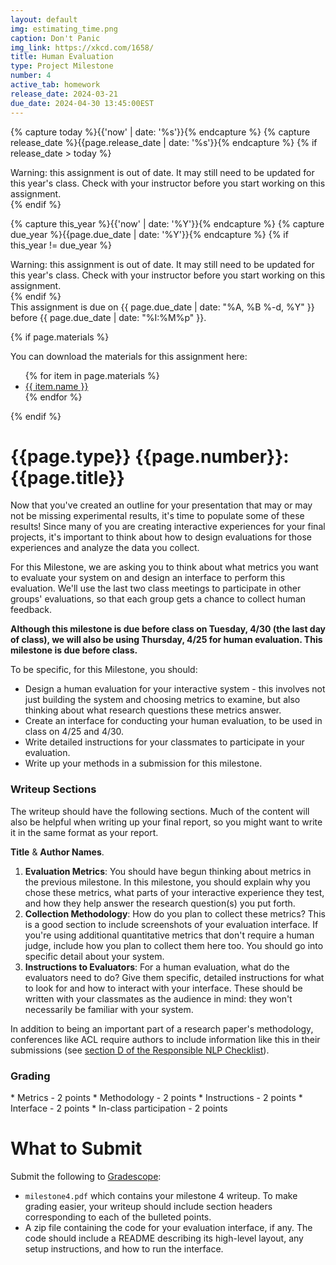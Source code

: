 ```yaml
---
layout: default
img: estimating_time.png
caption: Don't Panic
img_link: https://xkcd.com/1658/
title: Human Evaluation
type: Project Milestone
number: 4
active_tab: homework
release_date: 2024-03-21
due_date: 2024-04-30 13:45:00EST
---
```


<!-- Check whether the assignment is ready to release -->
{% capture today %}{{'now' | date: '%s'}}{% endcapture %}
{% capture release_date %}{{page.release_date | date: '%s'}}{% endcapture %}
{% if release_date > today %}
<div class="alert alert-danger">
Warning: this assignment is out of date.  It may still need to be updated for this year's class.  Check with your instructor before you start working on this assignment.
</div>
{% endif %}
<!-- End of check whether the assignment is up to date -->


<!-- Check whether the assignment is up to date -->
{% capture this_year %}{{'now' | date: '%Y'}}{% endcapture %}
{% capture due_year %}{{page.due_date | date: '%Y'}}{% endcapture %}
{% if this_year != due_year %}
<div class="alert alert-danger">
Warning: this assignment is out of date.  It may still need to be updated for this year's class.  Check with your instructor before you start working on this assignment.
</div>
{% endif %}
<!-- End of check whether the assignment is up to date -->


<div class="alert alert-info">
This assignment is due on {{ page.due_date | date: "%A, %B %-d, %Y" }} before {{ page.due_date | date: "%I:%M%p" }}. 
</div>

{% if page.materials %}
<div class="alert alert-info">
You can download the materials for this assignment here:
<ul>
{% for item in page.materials %}
<li><a href="{{item.url}}">{{ item.name }}</a></li>
{% endfor %}
</ul>
</div>
{% endif %}


{{page.type}} {{page.number}}: {{page.title}}
=============================================================

Now that you've created an outline for your presentation that may or may not be missing experimental results, it's time
to populate some of these results! Since many of you are creating interactive experiences for your final projects,
it's important to think about how to design evaluations for those experiences and analyze the data you collect.

For this Milestone, we are asking you to think about what metrics you want to evaluate your system on and design an
interface to perform this evaluation. We'll use the last two class meetings to participate in other groups' evaluations,
so that each group gets a chance to collect human feedback.

**Although this milestone is due before class on Tuesday, 4/30 (the last day of class), we will also be using
Thursday, 4/25 for human evaluation. This milestone is due before class.**

To be specific, for this Milestone, you should:

* Design a human evaluation for your interactive system - this involves not just building the system and choosing
  metrics to examine, but also thinking about what research questions these metrics answer.
* Create an interface for conducting your human evaluation, to be used in class on 4/25 and 4/30.
* Write detailed instructions for your classmates to participate in your evaluation.
* Write up your methods in a submission for this milestone.

### Writeup Sections

The writeup should have the following sections. Much of the content will also be helpful when writing up your final
report, so you might want to write it in the same format as your report.

__Title__ & __Author Names__.

1. __Evaluation Metrics__: You should have begun thinking about metrics in the previous milestone. In this milestone,
   you should explain why you chose these metrics, what parts of your interactive experience they test, and how they
   help answer the research question(s) you put forth.
2. __Collection Methodology__: How do you plan to collect these metrics? This is a good section to include screenshots
   of your evaluation interface. If you're using additional quantitative metrics that don't require a human judge,
   include how you plan to collect them here too. You should go into specific detail about your system.
3. __Instructions to Evaluators__: For a human evaluation, what do the evaluators need to do? Give them specific,
   detailed instructions for what to look for and how to interact with your interface. These should be written with your
   classmates as the audience in mind: they won't necessarily be familiar with your system.

In addition to being an important part of a research paper's methodology, conferences like ACL require authors to
include information like this in their submissions (see
[section D of the Responsible NLP Checklist](https://aclrollingreview.org/static/responsibleNLPresearch.pdf)).

### Grading

<div class="alert alert-warning" markdown="1">
* Metrics - 2 points
* Methodology - 2 points
* Instructions - 2 points
* Interface - 2 points
* In-class participation - 2 points
</div>

# What to Submit

Submit the following to [Gradescope]({{page.submission_link}}):

* `milestone4.pdf` which contains your milestone 4 writeup. To make grading easier, your writeup should include
  section headers corresponding to each of the bulleted points.
* A zip file containing the code for your evaluation interface, if any. The code should include a README describing its
  high-level layout, any setup instructions, and how to run the interface.
